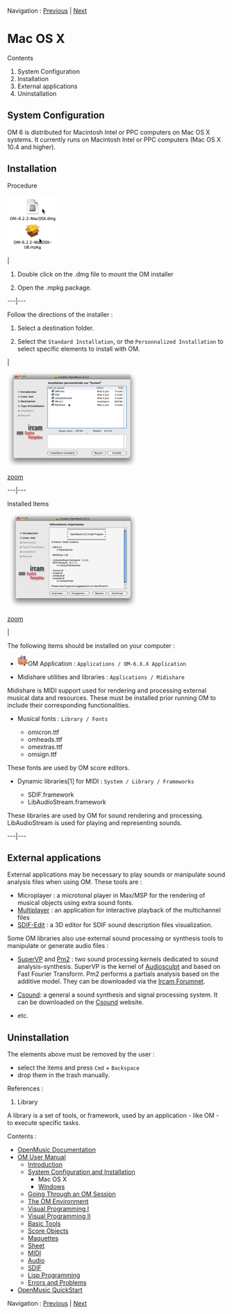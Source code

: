 Navigation : [Previous](Installation "page précédente\(System
Configuration and Installation\)") | [Next](InstallationWindows
"Next\(Windows\)")

# Mac OS X

Contents

  1. System Configuration
  2. Installation
  3. External applications
  4. Uninstallation

## System Configuration

OM 6 is distributed for Macintosh Intel or PPC computers on Mac OS X systems.
It currently runs on Macintosh Intel or PPC computers (Mac OS X 10.4 and
higher).

## Installation

Procedure

![](../res/opendmg.png)

|

  1. Double click on the .dmg file to mount the OM installer 

  2. Open the  .mpkg package.

  
  
---|---  
  
Follow the directions of the installer :

  1. Select a destination folder.

  2. Select the `Standard Installation`, or the `Personnalized Installation` to select specific elements to install with OM. 

|

![](../res/installmac-content_scr.png)

[zoom](../res/installmac-content_scr_1.png "Zoom \(nouvelle fenêtre\)")  
  
---|---  
  
Installed Items

![](../res/installmac-message_scr.png)

[zoom](../res/installmac-message_scr_1.png "Zoom \(nouvelle fenêtre\)")

|

The following items should be installed on your computer :

  * ![](../res/omicon_icon.png)OM Application : `Applications / OM-6.X.X Application `

  * Midishare utilities and libraries : `Applications / Midishare `

Midishare is MIDI support used for rendering and processing external musical
data and resources. These must be installed prior running OM to include their
corresponding functionalities.

  * Musical fonts : `Library / Fonts`

    * omicron.ttf
    * omheads.ttf
    * omextras.ttf
    * omsign.ttf

These fonts are used by OM score editors.

  * Dynamic libraries[1] for MIDI : `System / Library / Frameworks`

    * SDIF.framework
    * LibAudioStream.framework

These libraries are used by OM for sound rendering and processing.
LibAudioStream is used for playing and representing sounds.

  
  
---|---  
  
## External applications

External applications may be necessary to play sounds or manipulate sound
analysis files when using OM. These tools are :

  * Microplayer : a microtonal player in Max/MSP for the rendering of musical objects using extra sound fonts.
  * [Multiplayer](http://www.music.mcgill.ca/~marlon/OMPrisma/OMPrisma/Multiplayer "http://www.music.mcgill.ca/~marlon/OMPrisma/OMPrisma/Multiplayer \(nouvelle fenêtre\)") : an application for interactive playback of the multichannel files
  * [ SDIF-Edit](http://recherche.ircam.fr/equipes/repmus/bresson/sdifedit/sdifedit "http://recherche.ircam.fr/equipes/repmus/bresson/sdifedit/sdifedit \(nouvelle fenêtre\)") : a 3D editor for SDIF sound description files visualization.

Some OM libraries also use external sound processing or synthesis tools to
manipulate or generate audio files :

  * [SuperVP](http://anasynth.ircam.fr/home/english/software/supervp "http://anasynth.ircam.fr/home/english/software/supervp \(nouvelle fenêtre\)") and [Pm2](http://anasynth.ircam.fr/home/english/software/pm2 "http://anasynth.ircam.fr/home/english/software/pm2 \(nouvelle fenêtre\)") : two sound processing kernels dedicated to sound analysis-synthesis. SuperVP is the kernel of [Audiosculpt](http://anasynth.ircam.fr/home/english/software/audiosculpt "http://anasynth.ircam.fr/home/english/software/audiosculpt \(nouvelle fenêtre\)") and based on Fast Fourier Transform. Pm2 performs a partials analysis based on the additive model. They can be downloaded via the [Ircam Forumnet](http://forumnet.ircam.fr/363 "http://forumnet.ircam.fr/363 \(nouvelle fenêtre\)"). 

  * [Csound](http://www.csounds.com/docs "http://www.csounds.com/docs \(nouvelle fenêtre\)"): a general a sound synthesis and signal processing system. It can be downloaded on the [Csound](http://www.csounds.com/downloads "http://www.csounds.com/downloads \(nouvelle fenêtre\)") website.
  * etc.

## Uninstallation

The elements above must be removed by the user :

  * select the items and press `Cmd` \+ `Backspace`
  * drop them in the trash manually.

References :

  1. Library

A library is a set of tools, or framework, used by an application - like OM -
to execute specific tasks.

Contents :

  * [OpenMusic Documentation](OM-Documentation)
  * [OM User Manual](OM-User-Manual)
    * [Introduction](00-Contents)
    * [System Configuration and Installation](Installation)
      * Mac OS X
      * [Windows](InstallationWindows)
    * [Going Through an OM Session](Goingthrough)
    * [The OM Environment](Environment)
    * [Visual Programming I](BasicVisualProgramming)
    * [Visual Programming II](AdvancedVisualProgramming)
    * [Basic Tools](BasicObjects)
    * [Score Objects](ScoreObjects)
    * [Maquettes](Maquettes)
    * [Sheet](Sheet)
    * [MIDI](MIDI)
    * [Audio](Audio)
    * [SDIF](SDIF)
    * [Lisp Programming](Lisp)
    * [Errors and Problems](errors)
  * [OpenMusic QuickStart](QuickStart-Chapters)

Navigation : [Previous](Installation "page précédente\(System
Configuration and Installation\)") | [Next](InstallationWindows
"Next\(Windows\)")

